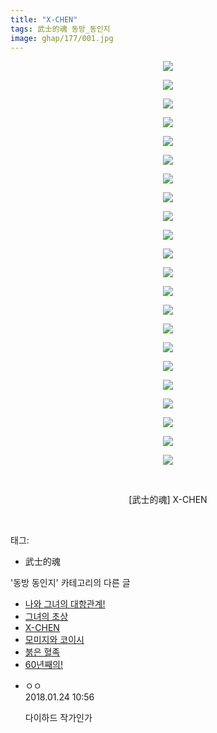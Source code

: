 ```yaml
---
title: "X-CHEN"
tags: 武士的魂 동방_동인지
image: ghap/177/001.jpg
---
```

<div class="article">
<p style="text-align: center; clear: none; float: none;"><img src="{{ site.nasurl }}/ghap/177/001.jpg"/></p>
<p style="text-align: center; clear: none; float: none;"><img src="{{ site.nasurl }}/ghap/177/002.jpg"/></p>
<p style="text-align: center; clear: none; float: none;"><img src="{{ site.nasurl }}/ghap/177/003.jpg"/></p>
<p style="text-align: center; clear: none; float: none;"><img src="{{ site.nasurl }}/ghap/177/004.jpg"/></p>
<p style="text-align: center; clear: none; float: none;"><img src="{{ site.nasurl }}/ghap/177/005.jpg"/></p>
<p style="text-align: center; clear: none; float: none;"><img src="{{ site.nasurl }}/ghap/177/006.jpg"/></p>
<p style="text-align: center; clear: none; float: none;"><img src="{{ site.nasurl }}/ghap/177/007.jpg"/></p>
<p style="text-align: center; clear: none; float: none;"><img src="{{ site.nasurl }}/ghap/177/008.jpg"/></p>
<p style="text-align: center; clear: none; float: none;"><img src="{{ site.nasurl }}/ghap/177/009.jpg"/></p>
<p style="text-align: center; clear: none; float: none;"><img src="{{ site.nasurl }}/ghap/177/010.jpg"/></p>
<p style="text-align: center; clear: none; float: none;"><img src="{{ site.nasurl }}/ghap/177/011.jpg"/></p>
<p style="text-align: center; clear: none; float: none;"><img src="{{ site.nasurl }}/ghap/177/012.jpg"/></p>
<p style="text-align: center; clear: none; float: none;"><img src="{{ site.nasurl }}/ghap/177/013.jpg"/></p>
<p style="text-align: center; clear: none; float: none;"><img src="{{ site.nasurl }}/ghap/177/014.jpg"/></p>
<p style="text-align: center; clear: none; float: none;"><img src="{{ site.nasurl }}/ghap/177/015.jpg"/></p>
<p style="text-align: center; clear: none; float: none;"><img src="{{ site.nasurl }}/ghap/177/016.jpg"/></p>
<p style="text-align: center; clear: none; float: none;"><img src="{{ site.nasurl }}/ghap/177/017.jpg"/></p>
<p style="text-align: center; clear: none; float: none;"><img src="{{ site.nasurl }}/ghap/177/018.jpg"/></p>
<p style="text-align: center; clear: none; float: none;"><img src="{{ site.nasurl }}/ghap/177/019.jpg"/></p>
<p style="text-align: center; clear: none; float: none;"><img src="{{ site.nasurl }}/ghap/177/020.jpg"/></p>
<p style="text-align: center; clear: none; float: none;"><img src="{{ site.nasurl }}/ghap/177/021.jpg"/></p>
<p style="text-align: center; clear: none; float: none;"><img src="{{ site.nasurl }}/ghap/177/022.jpg"/></p>
<p style="text-align: center; clear: none; float: none;"><br/></p>
<p style="text-align: center; clear: none; float: none;">[武士的魂] X-CHEN</p>
<p><br/></p>
</div><div class="tagTrail">
<p>태그: </p>
<ul>
<li>武士的魂</li>
</ul>
</div><div class="another">
<p>'동방 동인지' 카테고리의 다른 글</p>
<ul>
<li><a href="/2016-06-18-ghap_179">나와 그녀의 대항관계!</a></li>
<li><a href="/2016-06-18-ghap_178">그녀의 초상</a></li>
<li><a href="/2016-06-18-ghap_177">X-CHEN</a></li>
<li><a href="/2016-06-18-ghap_176">모미지와 코이시</a></li>
<li><a href="/2016-06-18-ghap_175">붉은 혈족</a></li>
<li><a href="/2016-06-18-ghap_174">60년째의!</a></li>
</ul>
</div><div class="cb_module cb_fluid">
<div class="cb_wrt cb_profile">
<div class="comment">
<ul>
<li class="cb_thumb_off" id="comment15181699">
<div class="cb_comment_area">
<div class="cb_info_area">
<div class="cb_section">
<span class="cb_nick_name">ㅇㅇ</span>
</div>
<div class="cb_section">
<span class="cb_date">2018.01.24 10:56 </span>
</div>
</div>
<div class="cb_dsc_comment">
<p class="cb_dsc">
											다이하드 작가인가
										</p>
</div>
</div></li>
</ul>
</div>
</div><!-- commentList close -->
</div>